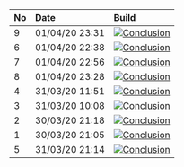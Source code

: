 | No  | Date           | Build                                                                                                                                                         |
| :-- | :------------- | :------------------------------------------------------------------------------------------------------------------------------------------------------------ |
| 9   | 01/04/20 23:31 | [![Conclusion](https://img.shields.io/badge/build-pass-brightgreen)](https://github.com/e2e-boilerplate/cypress-typescript-chai-should/actions/runs/68745560) |
| 6   | 01/04/20 22:38 | [![Conclusion](https://img.shields.io/badge/build-pass-brightgreen)](https://github.com/e2e-boilerplate/cypress-typescript-chai-should/actions/runs/68722405) |
| 7   | 01/04/20 22:56 | [![Conclusion](https://img.shields.io/badge/build-pass-brightgreen)](https://github.com/e2e-boilerplate/cypress-typescript-chai-should/actions/runs/68727694) |
| 8   | 01/04/20 23:28 | [![Conclusion](https://img.shields.io/badge/build-pass-brightgreen)](https://github.com/e2e-boilerplate/cypress-typescript-chai-should/actions/runs/68744696) |
| 4   | 31/03/20 11:51 | [![Conclusion](https://img.shields.io/badge/build-pass-brightgreen)](https://github.com/e2e-boilerplate/cypress-typescript-chai-should/actions/runs/67515601) |
| 3   | 31/03/20 10:08 | [![Conclusion](https://img.shields.io/badge/build-pass-brightgreen)](https://github.com/e2e-boilerplate/cypress-typescript-chai-should/actions/runs/67444370) |
| 2   | 30/03/20 21:18 | [![Conclusion](https://img.shields.io/badge/build-pass-brightgreen)](https://github.com/e2e-boilerplate/cypress-typescript-chai-should/actions/runs/66995833) |
| 1   | 30/03/20 21:05 | [![Conclusion](https://img.shields.io/badge/build-pass-brightgreen)](https://github.com/e2e-boilerplate/cypress-typescript-chai-should/actions/runs/66989604) |
| 5   | 31/03/20 21:14 | [![Conclusion](https://img.shields.io/badge/build-pass-brightgreen)](https://github.com/e2e-boilerplate/cypress-typescript-chai-should/actions/runs/67860880) |
